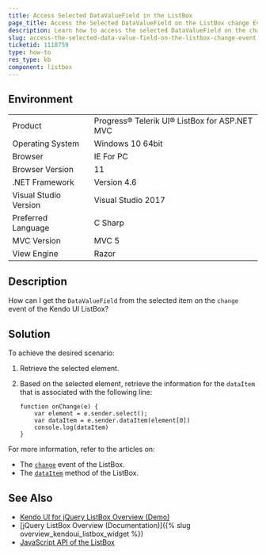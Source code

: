 ```yaml
---
title: Access Selected DataValueField in the ListBox
page_title: Access the Selected DataValueField on the ListBox change Event - Kendo UI ListBox for ASP.NET MVC
description: Learn how to access the selected DataValueField on the change event of the Kendo UI for jQuery ListBox component.
slug: access-the-selected-data-value-field-on-the-listbox-change-event
ticketid: 1118759
type: how-to
res_type: kb
component: listbox
---
```


## Environment

<table>
 <tr>
  <td>Product</td>
  <td>Progress® Telerik UI® ListBox for ASP.NET MVC</td>
 </tr>
 <tr>
  <td>Operating System</td>
  <td>Windows 10 64bit</td>
 </tr>
 <tr>
  <td>Browser</td>
  <td>IE For PC</td>
 </tr>
 <tr>
  <td>Browser Version</td>
  <td>11</td>
 </tr>
 <tr>
  <td>.NET Framework</td>
  <td>Version 4.6</td>
 </tr>
 <tr>
  <td>Visual Studio Version</td>
  <td>Visual Studio 2017</td>
 </tr>
 <tr>
  <td>Preferred Language</td>
  <td>C Sharp</td>
 </tr>
 <tr>
  <td>MVC Version</td>
  <td>MVC 5</td>
 </tr>
 <tr>
  <td>View Engine</td>
  <td>Razor</td>
 </tr>
</table>


## Description

How can I get the `DataValueField` from the selected item on the `change` event of the Kendo UI ListBox? 

## Solution

To achieve the desired scenario:

1. Retrieve the selected element.
1. Based on the selected element, retrieve the information for the `dataItem` that is associated with the following line:

    ```
    function onChange(e) {
        var element = e.sender.select();
        var dataItem = e.sender.dataItem(element[0])
        console.log(dataItem)
    }
    ```

For more information, refer to the articles on:
* The [`change`](/api/javascript/ui/listbox/events/change) event of the ListBox.
* The [`dataItem`](/api/javascript/ui/listbox/methods/dataitem) method of the ListBox.

## See Also

* [Kendo UI for jQuery ListBox Overview (Demo)](https://demos.telerik.com/kendo-ui/listbox/index)
* [jQuery ListBox Overview (Documentation)]({% slug overview_kendoui_listbox_widget %})
* [JavaScript API of the ListBox](https://docs.telerik.com/kendo-ui/api/javascript/ui/listbox)
